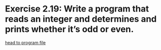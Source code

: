 # Exercise 2.19: Write a program that reads an integer and determines and prints whether it’s odd or even.

[head to program file](02_19.cpp)